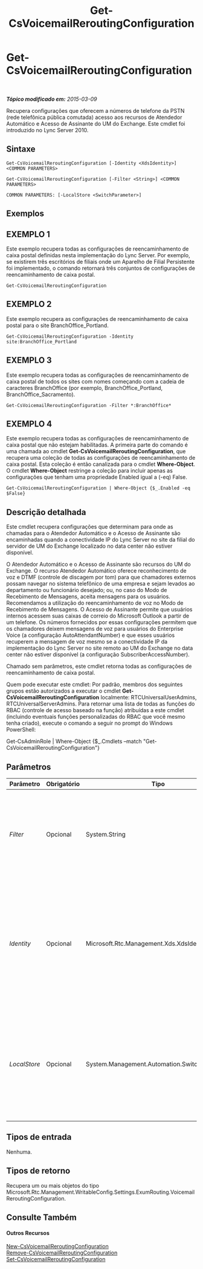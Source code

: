 ﻿---
title: Get-CsVoicemailReroutingConfiguration
TOCTitle: Get-CsVoicemailReroutingConfiguration
ms:assetid: 25e401eb-6a84-468f-b0eb-5b794f20b5bc
ms:mtpsurl: https://technet.microsoft.com/pt-br/library/Gg425732(v=OCS.15)
ms:contentKeyID: 49306164
ms.date: 05/19/2016
mtps_version: v=OCS.15
ms.translationtype: HT
---

# Get-CsVoicemailReroutingConfiguration

 

_**Tópico modificado em:** 2015-03-09_

Recupera configurações que oferecem a números de telefone da PSTN (rede telefônica pública comutada) acesso aos recursos de Atendedor Automático e Acesso de Assinante do UM do Exchange. Este cmdlet foi introduzido no Lync Server 2010.

## Sintaxe

    Get-CsVoicemailReroutingConfiguration [-Identity <XdsIdentity>] <COMMON PARAMETERS>

    Get-CsVoicemailReroutingConfiguration [-Filter <String>] <COMMON PARAMETERS>

    COMMON PARAMETERS: [-LocalStore <SwitchParameter>]

## Exemplos

## EXEMPLO 1

Este exemplo recupera todas as configurações de reencaminhamento de caixa postal definidas nesta implementação do Lync Server. Por exemplo, se existirem três escritórios de filiais onde um Aparelho de Filial Persistente foi implementado, o comando retornará três conjuntos de configurações de reencaminhamento de caixa postal.

    Get-CsVoicemailReroutingConfiguration

## EXEMPLO 2

Este exemplo recupera as configurações de reencaminhamento de caixa postal para o site BranchOffice\_Portland.

    Get-CsVoicemailReroutingConfiguration -Identity site:BranchOffice_Portland

## EXEMPLO 3

Este exemplo recupera todas as configurações de reencaminhamento de caixa postal de todos os sites com nomes começando com a cadeia de caracteres BranchOffice (por exemplo, BranchOffice\_Portland, BranchOffice\_Sacramento).

    Get-CsVoicemailReroutingConfiguration -Filter *:BranchOffice*

## EXEMPLO 4

Este exemplo recupera todas as configurações de reencaminhamento de caixa postal que não estejam habilitadas. A primeira parte do comando é uma chamada ao cmdlet **Get-CsVoicemailReroutingConfiguration**, que recupera uma coleção de todas as configurações de reencaminhamento de caixa postal. Esta coleção é então canalizada para o cmdlet **Where-Object**. O cmdlet **Where-Object** restringe a coleção para incluir apenas as configurações que tenham uma propriedade Enabled igual a (-eq) False.

    Get-CsVoicemailReroutingConfiguration | Where-Object {$_.Enabled -eq $False}

## Descrição detalhada

Este cmdlet recupera configurações que determinam para onde as chamadas para o Atendedor Automático e o Acesso de Assinante são encaminhadas quando a conectividade IP do Lync Server no site da filial do servidor de UM do Exchange localizado no data center não estiver disponível.

O Atendedor Automático e o Acesso de Assinante são recursos do UM do Exchange. O recurso Atendedor Automático oferece reconhecimento de voz e DTMF (controle de discagem por tom) para que chamadores externos possam navegar no sistema telefônico de uma empresa e sejam levados ao departamento ou funcionário desejado; ou, no caso do Modo de Recebimento de Mensagens, aceita mensagens para os usuários. Recomendamos a utilização do reencaminhamento de voz no Modo de Recebimento de Mensagens. O Acesso de Assinante permite que usuários internos acessem suas caixas de correio do Microsoft Outlook a partir de um telefone. Os números fornecidos por essas configurações permitem que os chamadores deixem mensagens de voz para usuários do Enterprise Voice (a configuração AutoAttendantNumber) e que esses usuários recuperem a mensagem de voz mesmo se a conectividade IP da implementação do Lync Server no site remoto ao UM do Exchange no data center não estiver disponível (a configuração SubscriberAccessNumber).

Chamado sem parâmetros, este cmdlet retorna todas as configurações de reencaminhamento de caixa postal.

Quem pode executar este cmdlet: Por padrão, membros dos seguintes grupos estão autorizados a executar o cmdlet **Get-CsVoicemailReroutingConfiguration** localmente: RTCUniversalUserAdmins, RTCUniversalServerAdmins. Para retornar uma lista de todas as funções do RBAC (controle de acesso baseado na função) atribuídas a este cmdlet (incluindo eventuais funções personalizadas do RBAC que você mesmo tenha criado), execute o comando a seguir no prompt do Windows PowerShell:

Get-CsAdminRole | Where-Object {$\_.Cmdlets –match "Get-CsVoicemailReroutingConfiguration"}

## Parâmetros


<table>
<colgroup>
<col style="width: 25%" />
<col style="width: 25%" />
<col style="width: 25%" />
<col style="width: 25%" />
</colgroup>
<thead>
<tr class="header">
<th>Parâmetro</th>
<th>Obrigatório</th>
<th>Tipo</th>
<th>Descrição</th>
</tr>
</thead>
<tbody>
<tr class="odd">
<td><p><em>Filter</em></p></td>
<td><p>Opcional</p></td>
<td><p>System.String</p></td>
<td><p>O parâmetro Filter permite recuperar as configurações de um conjunto específico de sites com base na correspondência de curingas.</p></td>
</tr>
<tr class="even">
<td><p><em>Identity</em></p></td>
<td><p>Opcional</p></td>
<td><p>Microsoft.Rtc.Management.Xds.XdsIdentity</p></td>
<td><p>O identificador único da configuração que você deseja recuperar. Para este cmdlet, a identidade será Global ou Site:&lt;nomedosite&gt;, onde &lt;nomedosite&gt; é o nome do site ao qual as configurações se aplicam.</p></td>
</tr>
<tr class="odd">
<td><p><em>LocalStore</em></p></td>
<td><p>Opcional</p></td>
<td><p>System.Management.Automation.SwitchParameter</p></td>
<td><p>Recupera a configuração de encaminhamento de mensagens de voz a partir da réplica local do Repositório de Gerenciamento Central, e não do Repositório de Gerenciamento Central em si.</p></td>
</tr>
</tbody>
</table>


## Tipos de entrada

Nenhuma.

## Tipos de retorno

Recupera um ou mais objetos do tipo Microsoft.Rtc.Management.WritableConfig.Settings.ExumRouting.VoicemailReroutingConfiguration.

## Consulte Também

#### Outros Recursos

[New-CsVoicemailReroutingConfiguration](new-csvoicemailreroutingconfiguration.md)  
[Remove-CsVoicemailReroutingConfiguration](remove-csvoicemailreroutingconfiguration.md)  
[Set-CsVoicemailReroutingConfiguration](set-csvoicemailreroutingconfiguration.md)

